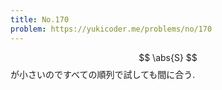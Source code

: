 ```yaml
---
title: No.170
problem: https://yukicoder.me/problems/no/170
---
```

$$ \abs{S} $$ が小さいのですべての順列で試しても間に合う.
